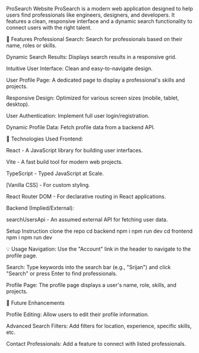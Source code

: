 ProSearch Website
ProSearch is a modern web application designed to help users find professionals like engineers, designers, and developers. It features a clean, responsive interface and a dynamic search functionality to connect users with the right talent.

🌟 Features
Professional Search: Search for professionals based on their name, roles or skills.

Dynamic Search Results: Displays search results in a responsive grid.

Intuitive User Interface: Clean and easy-to-navigate design.

User Profile Page: A dedicated page to display a professional's skills and projects.

Responsive Design: Optimized for various screen sizes (mobile, tablet, desktop).

User Authentication: Implement full user login/registration.

Dynamic Profile Data: Fetch profile data from a backend API.

🚀 Technologies Used
Frontend:

React - A JavaScript library for building user interfaces.

Vite - A fast build tool for modern web projects.

TypeScript - Typed JavaScript at Scale.

[Vanilla CSS] - For custom styling.

React Router DOM - For declarative routing in React applications.

Backend (Implied/External):

searchUsersApi - An assumed external API for fetching user data.

Setup Instruction
clone the repo
cd backend
npm i
npm run dev
cd frontend
npm i
npm run dev


💡 Usage
Navigation: Use the "Account" link in the header to navigate to the profile page.

Search: Type keywords into the search bar (e.g., "Srijan") and click "Search" or press Enter to find professionals.

Profile Page: The profile page displays a user's name, role, skills, and projects.


🚀 Future Enhancements

Profile Editing: Allow users to edit their profile information.

Advanced Search Filters: Add filters for location, experience, specific skills, etc.

Contact Professionals: Add a feature to connect with listed professionals.


